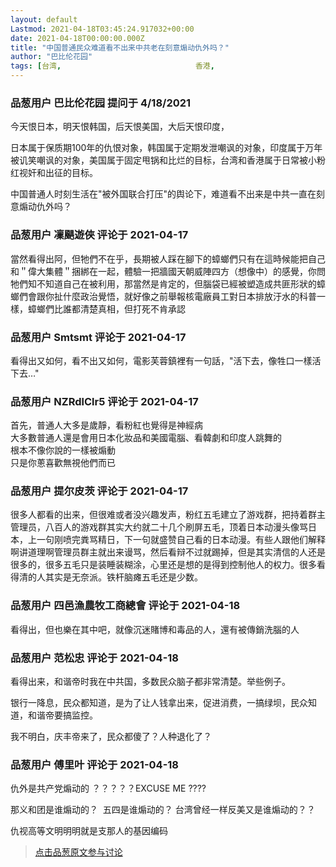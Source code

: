 ```yaml
---
layout: default
Lastmod: 2021-04-18T03:45:24.917032+00:00
date: 2021-04-18T00:00:00.000Z
title: "中国普通民众难道看不出来中共老在刻意煽动仇外吗？"
author: "巴比伦花园"
tags: [台湾,								香港,								美国,								中共,								中国,								中国人]
---
```



### 品葱用户 **巴比伦花园** 提问于 4/18/2021
    
今天恨日本，明天恨韩国，后天恨美国，大后天恨印度，  
  
日本属于保质期100年的仇恨对象，韩国属于定期发泄嘲讽的对象，印度属于万年被讥笑嘲讽的对象，美国属于固定甩锅和比烂的目标，台湾和香港属于日常被小粉红视奸和出征的目标。  
  
中国普通人时刻生活在"被外国联合打压"的舆论下，难道看不出来是中共一直在刻意煽动仇外吗？
    
                

### 品葱用户 **凜颶遊俠** 评论于 2021-04-17
        
當然看得出阿，但牠們不在乎，長期被人踩在腳下的蟑螂們只有在這時候能把自己和＂偉大集體＂捆綁在一起，體驗一把牆國天朝威陣四方（想像中）的感覺，你問牠們知不知道自己在被利用，那當然是肯定的，但腦袋已經被塑造成共匪形狀的蟑螂們會跟你扯什麼政治覺悟，就好像之前舉報核電廠員工對日本排放汙水的科普一樣，蟑螂們比誰都清楚真相，但打死不肯承認
        
                

### 品葱用户 **Smtsmt** 评论于 2021-04-17
        
看得出又如何，看不出又如何，電影芙蓉鎮裡有一句話，"活下去，像牲口一樣活下去…"
        
                

### 品葱用户 **NZRdlClr5** 评论于 2021-04-17
        
首先，普通人大多是歲靜，看粉紅也覺得是神經病  
大多數普通人還是會用日本化妝品和美國電腦、看韓劇和印度人跳舞的  
根本不像你說的一樣被煽動  
只是你蔥喜歡無視他們而已
        
                

### 品葱用户 **提尔皮茨** 评论于 2021-04-17
        
很多人都看的出来，但很难或者没兴趣发声，粉红五毛建立了游戏群，把持着群主管理员，八百人的游戏群其实大约就二十几个刷屏五毛，顶着日本动漫头像骂日本，上一句刚喷完粪骂精日，下一句就盛赞自己看的日本动漫。有些人跟他们解释啊讲道理啊管理员群主就出来谩骂，然后看辩不过就踢掉，但是其实清信的人还是很多的，很多五毛只是装睡装糊涂，心里还是想的是得到控制他人的权力。很多看得清的人其实是无奈派。铁杆脑瘫五毛还是少数。
        
                

### 品葱用户 **四邑漁農牧工商總會** 评论于 2021-04-18
        
看得出，但也樂在其中吧，就像沉迷賭博和毒品的人，還有被傳銷洗腦的人
        
                

### 品葱用户 **范松忠** 评论于 2021-04-18
        
看得出来，和谐帝时我在中共国，多数民众脑子都非常清楚。举些例子。  
  
银行一降息，民众都知道，是为了让人钱拿出来，促进消费，一搞绿坝，民众知道，和谐帝要搞监控。  
  
我不明白，庆丰帝来了，民众都傻了？人种退化了？
        
                

### 品葱用户 **傅里叶** 评论于 2021-04-18
        
仇外是共产党煽动的 ？？？？？EXCUSE ME ????  
  
那义和团是谁煽动的？  五四是谁煽动的？ 台湾曾经一样反美又是谁煽动的？？  
  
仇视高等文明明明就是支那人的基因编码
        
                





> [点击品葱原文参与讨论](https://pincong.rocks/question/38080)

